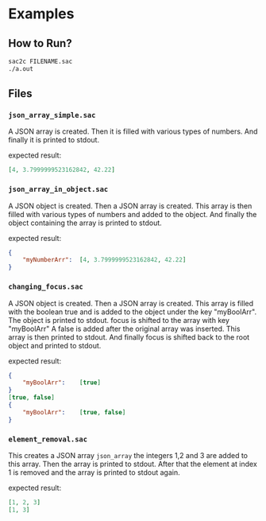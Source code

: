 # Examples
## How to Run?
```bash
sac2c FILENAME.sac
./a.out
```
## Files
### `json_array_simple.sac`
A JSON array is created.
Then it is filled with various types of numbers.
And finally it is printed to stdout.

expected result:
```json
[4, 3.7999999523162842, 42.22]
```

### `json_array_in_object.sac`
A JSON object is created.
Then a JSON array is created.
This array is then filled with various types of numbers and added to the object.
And finally the object containing the array is printed to stdout.

expected result:
```json
{
	"myNumberArr":	[4, 3.7999999523162842, 42.22]
}
```

### `changing_focus.sac`
A JSON object is created.
Then a JSON array is created.
This array is filled with the boolean true and is added to the object under the key "myBoolArr".
The object is printed to stdout.
focus is shifted to the array with key "myBoolArr"
A false is added after the original array was inserted.
This array is then printed to stdout.
And finally focus is shifted back to the root object and printed to stdout.

expected result:
```json
{
	"myBoolArr":	[true]
}
[true, false]
{
	"myBoolArr":	[true, false]
}
```
### `element_removal.sac`
This creates a JSON array `json_array`
the integers 1,2 and 3 are added to this array.
Then the array is printed to stdout.
After that the element at index 1 is removed and the array is printed to stdout again.

expected result:
```json
[1, 2, 3]
[1, 3]
```
